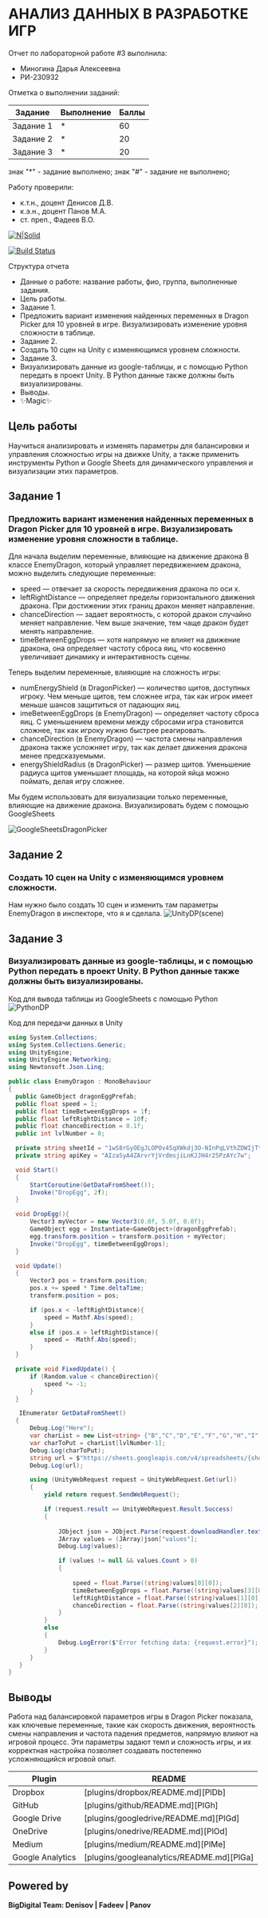 # АНАЛИЗ ДАННЫХ В РАЗРАБОТКЕ ИГР
Отчет по лабораторной работе #3 выполнила:
- Миногина Дарья Алексеевна
- РИ-230932
  
Отметка о выполнении заданий:

| Задание | Выполнение | Баллы |
| ------ | ------ | ------ |
| Задание 1 | * | 60 |
| Задание 2 | * | 20 |
| Задание 3 | * | 20 |

знак "*" - задание выполнено; знак "#" - задание не выполнено;

Работу проверили:
- к.т.н., доцент Денисов Д.В.
- к.э.н., доцент Панов М.А.
- ст. преп., Фадеев В.О.

[![N|Solid](https://cldup.com/dTxpPi9lDf.thumb.png)](https://nodesource.com/products/nsolid)

[![Build Status](https://travis-ci.org/joemccann/dillinger.svg?branch=master)](https://travis-ci.org/joemccann/dillinger)

Структура отчета

- Данные о работе: название работы, фио, группа, выполненные задания.
- Цель работы.
- Задание 1.
- Предложить вариант изменения найденных переменных в Dragon Picker для 10 уровней в игре. Визуализировать изменение уровня сложности в таблице. 
- Задание 2.
- Создать 10 сцен на Unity с изменяющимся уровнем сложности.
- Задание 3.
- Визуализировать данные из google-таблицы, и с помощью Python передать в проект Unity. В Python данные также должны быть визуализированы.
- Выводы.
- ✨Magic✨

## Цель работы
Научиться анализировать и изменять параметры для балансировки и управления сложностью игры на движке Unity, а также применить инструменты Python и Google Sheets для динамического управления и визуализации этих параметров.

## Задание 1
### Предложить вариант изменения найденных переменных в Dragon Picker для 10 уровней в игре. Визуализировать изменение уровня сложности в таблице. 

Для начала выделим переменные, влияющие на движение дракона
В классе EnemyDragon, который управляет передвижением дракона, можно выделить следующие переменные:

- speed — отвечает за скорость передвижения дракона по оси x.
- leftRightDistance — определяет пределы горизонтального движения дракона. При достижении этих границ дракон меняет направление.
- chanceDirection — задает вероятность, с которой дракон случайно меняет направление. Чем выше значение, тем чаще дракон будет менять направление.
- timeBetweenEggDrops — хотя напрямую не влияет на движение дракона, она определяет частоту сброса яиц, что косвенно увеличивает динамику и интерактивность сцены.

Теперь выделим переменные, влияющие на сложность игры:

- numEnergyShield (в DragonPicker) — количество щитов, доступных игроку. Чем меньше щитов, тем сложнее игра, так как игрок имеет меньше шансов защититься от падающих яиц.
- imeBetweenEggDrops (в EnemyDragon) — определяет частоту сброса яиц. С уменьшением времени между сбросами игра становится сложнее, так как игроку нужно быстрее реагировать.
- chanceDirection (в EnemyDragon) — частота смены направления дракона также усложняет игру, так как делает движения дракона менее предсказуемыми.
- energyShieldRadius (в DragonPicker) — размер щитов. Уменьшение радиуса щитов уменьшает площадь, на которой яйца можно поймать, делая игру сложнее.

Мы будем использовать для визуализации только переменные, влияющие на движение дракона. Визуализировать будем с помощью GoogleSheets

![GoogleSheetsDragonPicker](https://github.com/MidoriKsai/Homework3/blob/main/GoogleSheetsDragonPicker.png)

## Задание 2
### Создать 10 сцен на Unity с изменяющимся уровнем сложности.

Нам нужно было создать 10 сцен и изменить там параметры EnemyDragon в инспекторе, что я и сделала.
![UnityDP(scene)](https://github.com/MidoriKsai/Homework3/blob/main/UnityDP(scene).png)

## Задание 3
### Визуализировать данные из google-таблицы, и с помощью Python передать в проект Unity. В Python данные также должны быть визуализированы.

Код для вывода таблицы из GoogleSheets с помощью Python
![PythonDP](https://github.com/MidoriKsai/Homework3/blob/main/PythonDP.png)

Код для передачи данных в Unity
```csharp
using System.Collections;
using System.Collections.Generic;
using UnityEngine;
using UnityEngine.Networking;
using Newtonsoft.Json.Linq;

public class EnemyDragon : MonoBehaviour
{
  public GameObject dragonEggPrefab;
  public float speed = 1;
  public float timeBetweenEggDrops = 1f;
  public float leftRightDistance = 10f;
  public float chanceDirection = 0.1f;
  public int lvlNumber = 0;

  private string sheetId = "1wS8rGyOEgJLOPOv45qXWkdj3O-NInPqLVthZDWIjTtA";
  private string apiKey = "AIzaSyA4ZArvrYjVrdmsjiLnKJJH4r25PzAYc7w";

  void Start()
  {
      StartCoroutine(GetDataFromSheet());
      Invoke("DropEgg", 2f);
  }

  void DropEgg(){
      Vector3 myVector = new Vector3(0.0f, 5.0f, 0.0f);
      GameObject egg = Instantiate<GameObject>(dragonEggPrefab);
      egg.transform.position = transform.position + myVector;
      Invoke("DropEgg", timeBetweenEggDrops);
  }

  void Update()
  {
      Vector3 pos = transform.position;
      pos.x += speed * Time.deltaTime;
      transform.position = pos;

      if (pos.x < -leftRightDistance){
          speed = Mathf.Abs(speed);
      }
      else if (pos.x > leftRightDistance){
          speed = -Mathf.Abs(speed);
      }
  }

  private void FixedUpdate() {
      if (Random.value < chanceDirection){
          speed *= -1;
      }
  }

   IEnumerator GetDataFromSheet()
  {
      Debug.Log("Here");
      var charList = new List<string> {"B","C","D","E","F","G","H","I","J","K"};
      var charToPut = charList[lvlNumber-1];
      Debug.Log(charToPut);
      string url = $"https://sheets.googleapis.com/v4/spreadsheets/{sheetId}/values/Лист1!{charToPut}2:{charToPut}5?key={apiKey}";
      Debug.Log(url);

      using (UnityWebRequest request = UnityWebRequest.Get(url))
      {
          yield return request.SendWebRequest();

          if (request.result == UnityWebRequest.Result.Success)
          {
                              
              JObject json = JObject.Parse(request.downloadHandler.text);
              JArray values = (JArray)json["values"];
              Debug.Log(values);

              if (values != null && values.Count > 0)
              {
                  
                  speed = float.Parse((string)values[0][0]);
                  timeBetweenEggDrops = float.Parse((string)values[3][0]); 
                  leftRightDistance = float.Parse((string)values[1][0]); 
                  chanceDirection = float.Parse((string)values[2][0]); 
              }
          }
          else
          {
              Debug.LogError($"Error fetching data: {request.error}");
          }
      }
   }
} 
```

## Выводы

Работа над балансировкой параметров игры в Dragon Picker показала, как ключевые переменные, такие как скорость движения, вероятность смены направления и частота падения предметов, напрямую влияют на игровой процесс. Эти параметры задают темп и сложность игры, и их корректная настройка позволяет создавать постепенно усложняющийся игровой опыт.

| Plugin | README |
| ------ | ------ |
| Dropbox | [plugins/dropbox/README.md][PlDb] |
| GitHub | [plugins/github/README.md][PlGh] |
| Google Drive | [plugins/googledrive/README.md][PlGd] |
| OneDrive | [plugins/onedrive/README.md][PlOd] |
| Medium | [plugins/medium/README.md][PlMe] |
| Google Analytics | [plugins/googleanalytics/README.md][PlGa] |

## Powered by

**BigDigital Team: Denisov | Fadeev | Panov**
